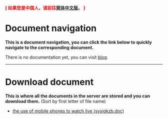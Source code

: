 **<font color=red>[ 如果您是中国人，请前往[简体中文版](http://docs.chengcheng0v0.cc/)。 ]</font>**

# Document navigation
**This is a document navigation, you can click the link below to quickly navigate to the corresponding document.**

There is no documentation yet, you can visit [blog](http://chengcheng0v0.cc/).

* * *

# Download document
**This is where all the documents in the server are stored and you can download them.**
(Sort by first letter of file name)

* [the use of mobile phones to watch live (sysjgkzb.doc)](http://docs.chengcheng0v0.cc/downloads/sysjgkzb.doc)
